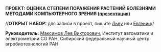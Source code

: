**ПРОЕКТ: ОЦЕНКА СТЕПЕНИ ПОРАЖЕНИЯ РАСТЕНИЙ БОЛЕЗНЯМИ МЕТОДАМИ КОМПЬЮТЕРНОГО ЗРЕНИЯ ([презентация](https://docs.google.com/presentation/d/1Ksq48RCX6Bh7EqvyP4rI2DeR335Y_myq37bWRuszXdM/edit#slide=id.g15435ce8eb0_1_279))** 

//**ОТКРЫТ НАБОР:** для записи в проект, пишите [Льву](https://t.me/grimoire2020) или [Евгении](https://t.me/evsotnikova)//

**Руководитель:** [Максимов Лев Викторович](https://github.com/grimoire2020), Институт автоматики и электрометрии СО РАН, 
Сибирский федеральный научный центр агробиотехнологий РАН



